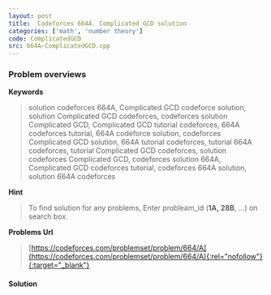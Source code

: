 ```yaml
---
layout: post
title:  Codeforces 664A. Complicated GCD solution
categories: ['math', 'number theory']
code: ComplicatedGCD
src: 664A-ComplicatedGCD.cpp
---
```

### **Problem overviews**

**Keywords**
> solution codeforces 664A, Complicated GCD codeforce solution, solution Complicated GCD codeforces, codeforces solution Complicated GCD, Complicated GCD tutorial codeforces, 664A codeforces tutorial, 664A codeforce solution, codeforces Complicated GCD solution, 664A tutorial codeforces, tutorial 664A codeforces, tutorial Complicated GCD codeforces, solution codeforces Complicated GCD, codeforces solution 664A, Complicated GCD codeforces tutorial, codeforces 664A solution, solution 664A codeforces

**Hint**
> To find solution for any problems, Enter probleam_id (**1A, 28B**, ...) on search box. 

**Problems Url**
> [https://codeforces.com/problemset/problem/664/A](https://codeforces.com/problemset/problem/664/A){:rel="nofollow"}{:target="_blank"}

#### **Solution**



